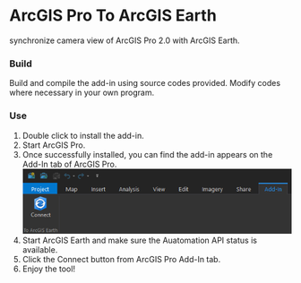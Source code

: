 # ArcGIS Pro To ArcGIS Earth
synchronize camera view of ArcGIS Pro 2.0 with ArcGIS Earth.

### Build
Build and compile the add-in using source codes provided. Modify codes where necessary in your own program.

### Use
1. Double click to install the add-in. 
2. Start ArcGIS Pro.
3. Once successfully installed, you can find the add-in appears on the Add-In tab of ArcGIS Pro.
![Addin Tab Image](Images/addin-tab.png)
4. Start ArcGIS Earth and make sure the Auatomation API status is available. 
5. Click the Connect button from ArcGIS Pro Add-In tab.
6. Enjoy the tool!
